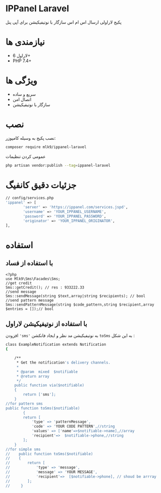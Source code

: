 # IPPanel Laravel

پکیج لاراولی ارسال اس ام اس سازگار با نوتیفیکیشن برای آپی پنل

# نیازمندی ها

- لاراول 6+
- PHP 7.4+

# ویژگی ها

- سریع و ساده
- اتصال امن 
- سازگار با نوتیفیکیشن

# نصب

نصب پکیج به وسیله کامپوزر:

```sh
composer require mlk9/ippanel-laravel
```

عمومی کردن تنظیمات 

```sh
php artisan vendor:publish --tag=ippanel-laravel
```

# جزئیات دقیق کانفیگ

```sh
// config/services.php
'ippanel' => [
        'server' => 'https://ippanel.com/services.jspd',
        'username' => 'YOUR_IPPANEL_USERNAME',
        'password' => 'YOUR_IPPANEL_PASSWORD',
        'originator' => 'YOUR_IPPANEL_ORIGINATOR',
],
```

# استفاده

## با استفاده از فساد

```
<?php
use Mlk9\Sms\Facades\Sms;
//get credit
Sms::getCredit(); // res : 933222.33
//send message
Sms::sendMessage(string $text,array|string $recipients); // bool
//send pattern message
Sms::sendPatternMessage(string $code_pattern,string $recipient,array $entries = []);// bool
```

## با استفاده از نوتیفیکیشن لاراول

افزودن `'sms'` به نوتیفیکیشن مد نظر
و ایجاد فانکشن `toSms` به این شکل :

```sh
class ExampleNotification extends Notification
{

    /**
     * Get the notification's delivery channels.
     *
     * @param  mixed  $notifiable
     * @return array
     */
    public function via($notifiable)
    {
        return ['sms'];
    }
//for pattern sms
public function toSms($notifiable)
        {
        return [
            'type' => 'patternMessage',
            'code' => 'YOUR CODE PATTERN',//string
            'values' => ['name'=>$notifiable->name],//array
            'recipient'=>  $notifiable->phone,//string
        ];
    }
//for simple sms
//    public function toSms($notifiable)
//    {
//        return [
//            'type' => 'message',
//            'message' => 'YOUR MESSAGE',
//            'recipient'=>  [$notifiable->phone], // shoud be arrray
//        ];
//     }


```
